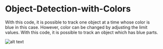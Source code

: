 # Object-Detection-with-Colors

With this code, it is possible to track one object at a time whose color is blue in this case. However, color can be changed by adjusting the limit values. With this code, it is possible to track an object which has blue parts.


![alt text](/C:\Users\pc\Desktop\qq.png "Description goes here")
